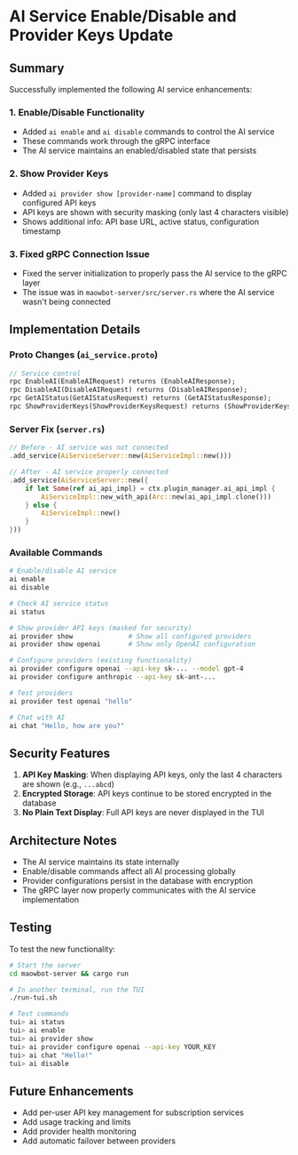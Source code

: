 # AI Service Enable/Disable and Provider Keys Update

## Summary

Successfully implemented the following AI service enhancements:

### 1. **Enable/Disable Functionality**
- Added `ai enable` and `ai disable` commands to control the AI service
- These commands work through the gRPC interface 
- The AI service maintains an enabled/disabled state that persists

### 2. **Show Provider Keys**
- Added `ai provider show [provider-name]` command to display configured API keys
- API keys are shown with security masking (only last 4 characters visible)
- Shows additional info: API base URL, active status, configuration timestamp

### 3. **Fixed gRPC Connection Issue**
- Fixed the server initialization to properly pass the AI service to the gRPC layer
- The issue was in `maowbot-server/src/server.rs` where the AI service wasn't being connected

## Implementation Details

### Proto Changes (`ai_service.proto`)
```protobuf
// Service control
rpc EnableAI(EnableAIRequest) returns (EnableAIResponse);
rpc DisableAI(DisableAIRequest) returns (DisableAIResponse);
rpc GetAIStatus(GetAIStatusRequest) returns (GetAIStatusResponse);
rpc ShowProviderKeys(ShowProviderKeysRequest) returns (ShowProviderKeysResponse);
```

### Server Fix (`server.rs`)
```rust
// Before - AI service was not connected
.add_service(AiServiceServer::new(AiServiceImpl::new()))

// After - AI service properly connected
.add_service(AiServiceServer::new({
    if let Some(ref ai_api_impl) = ctx.plugin_manager.ai_api_impl {
        AiServiceImpl::new_with_api(Arc::new(ai_api_impl.clone()))
    } else {
        AiServiceImpl::new()
    }
}))
```

### Available Commands

```bash
# Enable/disable AI service
ai enable
ai disable

# Check AI service status
ai status

# Show provider API keys (masked for security)
ai provider show              # Show all configured providers
ai provider show openai       # Show only OpenAI configuration

# Configure providers (existing functionality)
ai provider configure openai --api-key sk-... --model gpt-4
ai provider configure anthropic --api-key sk-ant-...

# Test providers
ai provider test openai "hello"

# Chat with AI
ai chat "Hello, how are you?"
```

## Security Features

1. **API Key Masking**: When displaying API keys, only the last 4 characters are shown (e.g., `...abcd`)
2. **Encrypted Storage**: API keys continue to be stored encrypted in the database
3. **No Plain Text Display**: Full API keys are never displayed in the TUI

## Architecture Notes

- The AI service maintains its state internally
- Enable/disable commands affect all AI processing globally
- Provider configurations persist in the database with encryption
- The gRPC layer now properly communicates with the AI service implementation

## Testing

To test the new functionality:

```bash
# Start the server
cd maowbot-server && cargo run

# In another terminal, run the TUI
./run-tui.sh

# Test commands
tui> ai status
tui> ai enable
tui> ai provider show
tui> ai provider configure openai --api-key YOUR_KEY
tui> ai chat "Hello!"
tui> ai disable
```

## Future Enhancements

- Add per-user API key management for subscription services
- Add usage tracking and limits
- Add provider health monitoring
- Add automatic failover between providers